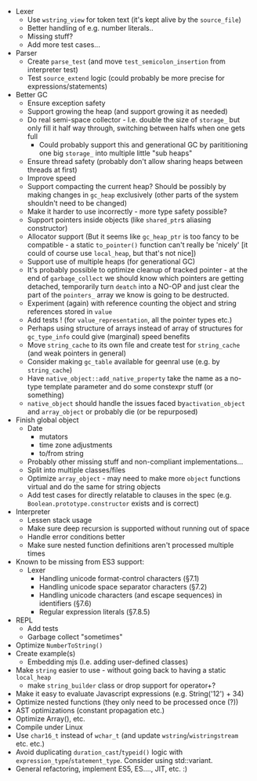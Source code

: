 * Lexer
    - Use `wstring_view` for token text (it's kept alive by the `source_file`)
    - Better handling of e.g. number literals..
    - Missing stuff?
    - Add more test cases...
* Parser
    - Create `parse_test` (and move `test_semicolon_insertion` from interpreter test)
    - Test `source_extend` logic (could probably be more precise for expressions/statements)
* Better GC
    - Ensure exception safety
    - Support growing the heap (and support growing it as needed)
    - Do real semi-space collector - I.e. double the size of `storage_` but only fill it half way through, switching between halfs when one gets full
        - Could probably support this and generational GC by parititioning one big `storage_` into multiple little "sub heaps"
    - Ensure thread safety (probably don't allow sharing heaps between threads at first)
    - Improve speed
    - Support compacting the current heap? Should be possibly by making changes in `gc_heap` exclusively (other parts of the system shouldn't need to be changed)
    - Make it harder to use incorrectly - more type safety possible?
    - Support pointers inside objects (like `shared_ptr`s aliasing constructor)
    - Allocator support (But it seems like `gc_heap_ptr` is too fancy to be compatible - a static `to_pointer()` function can't really be 'nicely' [it could of course use `local_heap`, but that's not nice])
    - Support use of multiple heaps (for generational GC)
    - It's probably possible to optimize cleanup of tracked pointer - at the end of `garbage_collect` we should know which pointers are getting detached, temporarily turn `deatch` into a NO-OP and just clear the part of the `pointers_` array we know is going to be destructed.
    - Experiment (again) with reference counting the object and string references stored in `value`
    - Add tests ! (for `value_representation`, all the pointer types etc.)
    - Perhaps using structure of arrays instead of array of structures for `gc_type_info` could give (marginal) speed benefits
    - Move `string_cache` to its own file and create test for `string_cache` (and weak pointers in general)
    - Consider making `gc_table` available for geenral use (e.g. by `string_cache`)
    - Have `native_object::add_native_property` take the name as a no-type template parameter and do some constexpr stuff (or something)
    - `native_object` should handle the issues faced by`activation_object` and `array_object` or probably die (or be repurposed)
* Finish global object
    - Date
        - mutators
        - time zone adjustments
        - to/from string
    - Probably other missing stuff and non-compliant implementations...
    - Split into multiple classes/files
    - Optimize `array_object` - may need to make more `object` functions virtual and do the same for string objects
    - Add test cases for directly relatable to clauses in the spec (e.g. `Boolean.prototype.constructor` exists and is correct)
* Interpreter
    - Lessen stack usage
    - Make sure deep recursion is supported without running out of space
    - Handle error conditions better
    - Make sure nested function definitions aren't processed multiple times
* Known to be missing from ES3 support:
    - Lexer
        * Handling unicode format-control characters (§7.1)
        * Handling unicode space separator characters (§7.2)
        * Handling unicode characters (and escape sequences) in identifiers (§7.6)
        * Regular expression literals (§7.8.5)
* REPL
    - Add tests
    - Garbage collect "sometimes"
* Optimize `NumberToString()`
* Create example(s)
    - Embedding mjs (I.e. adding user-defined classes)
* Make `string` easier to use - without going back to having a static `local_heap`
    - make `string_builder` class or drop support for operator+?
* Make it easy to evaluate Javascript expressions (e.g. String('12') + 34)
* Optimize nested functions (they only need to be processed once (?))
* AST optimizations (constant propagation etc.)
* Optimize Array(), etc.
* Compile under Linux
* Use `char16_t` instead of `wchar_t` (and update `wstring`/`wistringstream` etc. etc.)
* Avoid duplicating `duration_cast`/`typeid()` logic with `expression_type`/`statement_type`. Consider using std::variant.
* General refactoring, implement ES5, ES...., JIT, etc. :)
